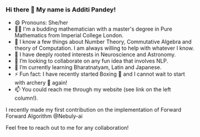 ### Hi there 👋 My name is Additi Pandey!

<!--
**cyclotomicextension/cyclotomicextension** is a ✨ _special_ ✨ repository because its `README.md` (this file) appears on your GitHub profile.--> 

- 😄 Pronouns: She/her
- 👨‍💻 I'm a budding mathematician with a master's degree in Pure Mathematics from Imperial College London.
- 💬 I know a few things about Number Theory, Commutative Algebra and theory of Computation. I am always willing to help with whatever I know. 
- 🧠 I have deeply rooted interests in Neuroscience and Astronomy.
- 👯 I’m looking to collaborate on any fun idea that involves NLP.
- 🌱 I’m currently learning Bharatnatyam, Latin and Japanese. 
- ⚡ Fun fact: I have recently started Boxing 🥊 and I cannot wait to start with archery 🏹 again!
- 📫 You could reach me through my website (see link on the left column!).

I recently made my first contribution on the implementation of Forward Forward Algorithm @Nebuly-ai 

Feel free to reach out to me for any collaboration!
